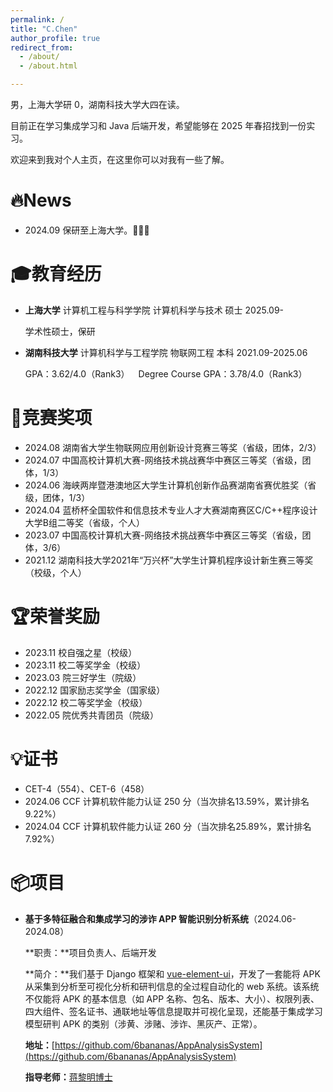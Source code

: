 ```yaml
---
permalink: /
title: "C.Chen"
author_profile: true
redirect_from: 
  - /about/
  - /about.html

---
```


男，上海大学研 0，湖南科技大学大四在读。

目前正在学习集成学习和 Java 后端开发，希望能够在 2025 年春招找到一份实习。

欢迎来到我对个人主页，在这里你可以对我有一些了解。

# 🔥News

- 2024.09 保研至上海大学。🎉🎉🎉

🎓教育经历
======

- __上海大学__ 计算机工程与科学学院 计算机科学与技术 硕士 2025.09-

  学术性硕士，保研

- __湖南科技大学__ 计算机科学与工程学院 物联网工程 本科 2021.09-2025.06

  GPA：3.62/4.0（Rank3）&emsp;Degree Course GPA：3.78/4.0（Rank3）

🏅竞赛奖项
======

- 2024.08 湖南省大学生物联网应用创新设计竞赛三等奖（省级，团体，2/3）
- 2024.07 中国高校计算机大赛-网络技术挑战赛华中赛区三等奖（省级，团体，1/3）
- 2024.06 海峡两岸暨港澳地区大学生计算机创新作品赛湖南省赛优胜奖（省级，团体，1/3）
- 2024.04 蓝桥杯全国软件和信息技术专业人才大赛湖南赛区C/C++程序设计大学B组二等奖（省级，个人）
- 2023.07 中国高校计算机大赛-网络技术挑战赛华中赛区三等奖（省级，团体，3/6）
- 2021.12  湖南科技大学2021年“万兴杯”大学生计算机程序设计新生赛三等奖（校级，个人）

# 🏆荣誉奖励

- 2023.11 校自强之星（校级）
- 2023.11 校二等奖学金（校级）
- 2023.03 院三好学生（院级）
- 2022.12 国家励志奖学金（国家级）
- 2022.12 校二等奖学金（校级）
- 2022.05 院优秀共青团员（院级）

# 💡证书

- CET-4（554）、CET-6（458）
- 2024.06 CCF 计算机软件能力认证 250 分（当次排名13.59%，累计排名9.22%）
- 2024.04 CCF 计算机软件能力认证 260 分（当次排名25.89%，累计排名7.92%）

# 📦项目

- __基于多特征融合和集成学习的涉诈 APP 智能识别分析系统__（2024.06-2024.08）

  **职责：**项目负责人、后端开发

  **简介：**我们基于 Django 框架和 [vue-element-ui](https://github.com/PanJiaChen/vue-element-admin)，开发了一套能将 APK 从采集到分析至可视化分析和研判信息的全过程自动化的 web 系统。该系统不仅能将 APK 的基本信息（如 APP 名称、包名、版本、大小）、权限列表、四大组件、签名证书、通联地址等信息提取并可视化呈现，还能基于集成学习模型研判 APK 的类别（涉黄、涉赌、涉诈、黑灰产、正常）。

  **地址：**[https://github.com/6bananas/AppAnalysisSystem](https://github.com/6bananas/AppAnalysisSystem)

  __指导老师：__[蒋黎明博士](https://computer.hnust.edu.cn/dsdw/bcffdc62a24f44dcabeaaaf75bcec05f.htm)
